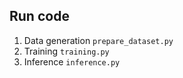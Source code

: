 ## Run code

1. Data generation `prepare_dataset.py`
2. Training `training.py`
3. Inference `inference.py`
